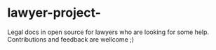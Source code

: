 # lawyer-project-
Legal docs in open source for lawyers who are looking for some help. Contributions and feedback are wellcome ;) 
